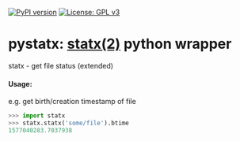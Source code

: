 [![PyPI version](https://badge.fury.io/py/pystatx.svg)](https://badge.fury.io/py/pystatx)
[![License: GPL v3](https://img.shields.io/badge/License-GPLv3-blue.svg)](https://www.gnu.org/licenses/gpl-3.0)

# pystatx: [statx(2)](http://man7.org/linux/man-pages/man2/statx.2.html) python wrapper

statx - get file status (extended)

#### Usage:
e.g. get birth/creation timestamp of file
```python
>>> import statx
>>> statx.statx('some/file').btime
1577040283.7037938
```
